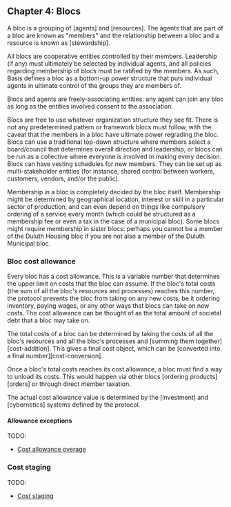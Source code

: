 ## Chapter 4: Blocs

A bloc is a grouping of [agents] and [resources]. The agents that are part of a bloc are known as "members" and the relationship between a bloc and a resource is known as [stewardship].

All blocs are cooperative entities controlled by their members. Leadership (if any) must ultimately be selected by individual agents, and all policies regarding membership of blocs must be ratified by the members. As such, Basis defines a bloc as a bottom-up power structure that puts individual agents in ultimate control of the groups they are members of.

Blocs and agents are freely-associating entities: any agent can join any bloc as long as the entities involved consent to the association.

Blocs are free to use whatever organization structure they see fit. There is not any predetermined pattern or framework blocs must follow, with the caveat that the members in a bloc have ultimate power regrading the bloc. Blocs can use a traditional top-down structure where members select a board/council that determines overall direction and leadership, or blocs can be run as a collective where everyone is involved in making every decision. Blocs can have vesting schedules for new members. They can be set up as multi-stakeholder entities (for instance, shared control between workers, customers, vendors, and/or the public).

Membership in a bloc is completely decided by the bloc itself. Membership might be determined by geographical location, interest or skill in a particular sector of production, and can even depend on things like compulsory ordering of a service every month (which could be structured as a membership fee or even a tax in the case of a municipal bloc). Some blocs might require membership in sister blocs: perhaps you cannot be a member of the Duluth Housing bloc if you are not also a member of the Duluth Municipal bloc.

### Bloc cost allowance

Every bloc has a cost allowance. This is a variable number that determines the upper limit on costs that the bloc can assume. If the bloc's total costs (the sum of all the bloc's resources and processes) reaches this number, the protocol prevents the bloc from taking on any new costs, be it ordering inventory, paying wages, or any other ways that blocs can take on new costs. The cost allowance can be thought of as the total amount of societal debt that a bloc may take on.

The total costs of a bloc can be determined by taking the costs of all the bloc's resources and all the bloc's processes and [summing them together][cost-addition]. This gives a final cost object, which can be [converted into a final number][cost-conversion].

Once a bloc's total costs reaches its cost allowance, a bloc must find a way to unload its costs. This would happen via other blocs [ordering products][orders] or through direct member taxation.

The actual cost allowance value is determined by the [investment] and [cybernetics] systems defined by the protocol.

#### Allowance exceptions

TODO:

- [Cost allowance overage](https://github.com/basisproject/tracker/issues/135)

### Cost staging

TODO:
- [Cost staging](https://github.com/basisproject/tracker/issues/139)

